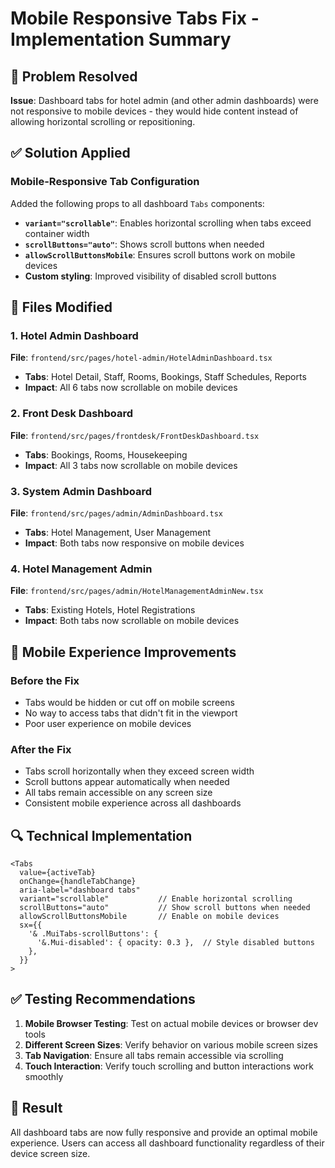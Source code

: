 # Mobile Responsive Tabs Fix - Implementation Summary

## 🎯 Problem Resolved
**Issue**: Dashboard tabs for hotel admin (and other admin dashboards) were not responsive to mobile devices - they would hide content instead of allowing horizontal scrolling or repositioning.

## ✅ Solution Applied

### Mobile-Responsive Tab Configuration
Added the following props to all dashboard `Tabs` components:

- **`variant="scrollable"`**: Enables horizontal scrolling when tabs exceed container width
- **`scrollButtons="auto"`**: Shows scroll buttons when needed
- **`allowScrollButtonsMobile`**: Ensures scroll buttons work on mobile devices
- **Custom styling**: Improved visibility of disabled scroll buttons

## 🔧 Files Modified

### 1. Hotel Admin Dashboard
**File**: `frontend/src/pages/hotel-admin/HotelAdminDashboard.tsx`
- **Tabs**: Hotel Detail, Staff, Rooms, Bookings, Staff Schedules, Reports
- **Impact**: All 6 tabs now scrollable on mobile devices

### 2. Front Desk Dashboard  
**File**: `frontend/src/pages/frontdesk/FrontDeskDashboard.tsx`
- **Tabs**: Bookings, Rooms, Housekeeping
- **Impact**: All 3 tabs now scrollable on mobile devices

### 3. System Admin Dashboard
**File**: `frontend/src/pages/admin/AdminDashboard.tsx`
- **Tabs**: Hotel Management, User Management
- **Impact**: Both tabs now responsive on mobile devices

### 4. Hotel Management Admin
**File**: `frontend/src/pages/admin/HotelManagementAdminNew.tsx`
- **Tabs**: Existing Hotels, Hotel Registrations
- **Impact**: Both tabs now scrollable on mobile devices

## 📱 Mobile Experience Improvements

### Before the Fix
- Tabs would be hidden or cut off on mobile screens
- No way to access tabs that didn't fit in the viewport
- Poor user experience on mobile devices

### After the Fix
- Tabs scroll horizontally when they exceed screen width
- Scroll buttons appear automatically when needed
- All tabs remain accessible on any screen size
- Consistent mobile experience across all dashboards

## 🔍 Technical Implementation

```tsx
<Tabs 
  value={activeTab} 
  onChange={handleTabChange} 
  aria-label="dashboard tabs"
  variant="scrollable"           // Enable horizontal scrolling
  scrollButtons="auto"           // Show scroll buttons when needed
  allowScrollButtonsMobile       // Enable on mobile devices
  sx={{
    '& .MuiTabs-scrollButtons': {
      '&.Mui-disabled': { opacity: 0.3 },  // Style disabled buttons
    },
  }}
>
```

## ✅ Testing Recommendations

1. **Mobile Browser Testing**: Test on actual mobile devices or browser dev tools
2. **Different Screen Sizes**: Verify behavior on various mobile screen sizes
3. **Tab Navigation**: Ensure all tabs remain accessible via scrolling
4. **Touch Interaction**: Verify touch scrolling and button interactions work smoothly

## 🎉 Result

All dashboard tabs are now fully responsive and provide an optimal mobile experience. Users can access all dashboard functionality regardless of their device screen size.
